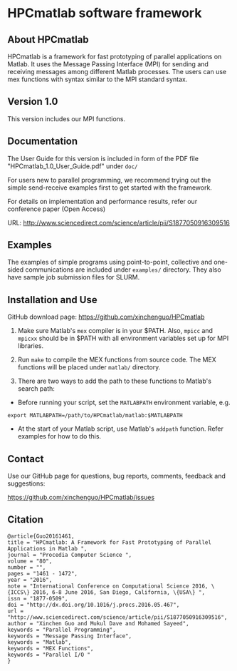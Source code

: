 
# HPCmatlab software framework

About HPCmatlab
---------------

HPCmatlab is a framework for fast prototyping of parallel applications on Matlab.
It uses the Message Passing Interface (MPI) for sending and receiving messages among
different Matlab processes. The users can use mex functions with syntax similar 
to the MPI standard syntax.


Version 1.0
-----------

This version includes our MPI functions.


Documentation
-------------

The User Guide for this version is included in form of the PDF file
"HPCmatlab_1.0_User_Guide.pdf" under `doc/`

For users new to parallel programming, we recommend trying out the simple 
send-receive examples first to get started with the framework.

For details on implementation and performance results, refer our conference paper (Open Access)

URL: http://www.sciencedirect.com/science/article/pii/S1877050916309516


Examples
--------

The examples of simple programs using point-to-point, collective and one-sided 
communications are included under `examples/` directory.
They also have sample job submission files for SLURM.


Installation and Use
--------------------

GitHub download page: https://github.com/xinchenguo/HPCmatlab

1. Make sure Matlab's `mex` compiler is in your $PATH.
Also, `mpicc` and `mpicxx` should be in $PATH with all environment variables set up 
for MPI libraries.

2. Run `make` to compile the MEX functions from source code.
The MEX functions will be placed under `matlab/` directory.

3. There are two ways to add the path to these functions to Matlab's search path:

  * Before running your script, set the `MATLABPATH` environment variable, e.g.
  
  `export MATLABPATH=/path/to/HPCmatlab/matlab:$MATLABPATH`

  * At the start of your Matlab script, use Matlab's `addpath` function.
Refer examples for how to do this.


Contact
-------

Use our GitHub page for questions, bug reports, comments, feedback and suggestions:

https://github.com/xinchenguo/HPCmatlab/issues

Citation
--------

```
@article{Guo20161461,
title = "HPCmatlab: A Framework for Fast Prototyping of Parallel Applications in Matlab ",
journal = "Procedia Computer Science ",
volume = "80",
number = "",
pages = "1461 - 1472",
year = "2016",
note = "International Conference on Computational Science 2016, \{ICCS\} 2016, 6-8 June 2016, San Diego, California, \{USA\} ",
issn = "1877-0509",
doi = "http://dx.doi.org/10.1016/j.procs.2016.05.467",
url = "http://www.sciencedirect.com/science/article/pii/S1877050916309516",
author = "Xinchen Guo and Mukul Dave and Mohamed Sayeed",
keywords = "Parallel Programming",
keywords = "Message Passing Interface",
keywords = "Matlab",
keywords = "MEX Functions",
keywords = "Parallel I/O "
}
```
